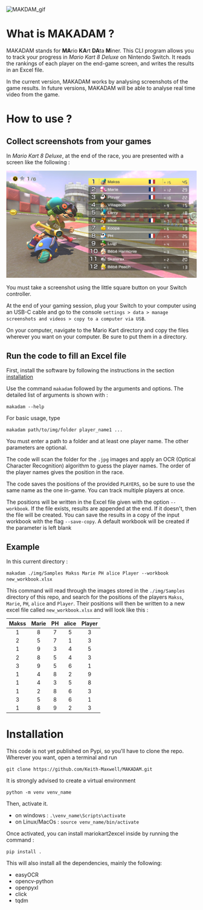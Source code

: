 <!-- ![MAKADAM](<https://socialify.git.ci/Keith-Maxwell/MAKADAM/image?description=1&descriptionEditable=MarioKartDataMiner%20(MAKADAM)%20uses%20Optical%20Character%20Recognition%20to%20get%20data%20from%20Mario%20Kart%20screenshots&font=Inter&issues=1&language=1&logo=https%3A%2F%2F1.bp.blogspot.com%2F-GZl7vDxEWIM%2FWUaVEfHpx_I%2FAAAAAAABM-c%2FIgHT-DryPLoouFVIaqNI3ZZgjrBZy0UcQCLcBGAs%2Fs1600%2F600px-MK8_Deluxe_Art_-_Mario_%252528transparent%252529.png&owner=1&pattern=Charlie%20Brown&pulls=1&stargazers=1&theme=Dark>) -->

![MAKDAM_gif](MAKADAM.gif)

# What is MAKADAM ?

MAKADAM stands for **MA**rio **KA**rt **DA**ta **M**iner. This CLI program allows you to track your progress in _Mario Kart 8 Deluxe_ on Nintendo Switch. It reads the rankings of each player on the end-game screen, and writes the results in an Excel file.

In the current version, MAKADAM works by analysing screenshots of the game results. In future versions, MAKADAM will be able to analyse real time video from the game.

# How to use ?

## Collect screenshots from your games

In _Mario Kart 8 Deluxe_, at the end of the race, you are presented with a screen like the following :

![results](<img\Samples\sample(1).jpg>)

You must take a screenshot using the little square button on your Switch controller.

At the end of your gaming session, plug your Switch to your computer using an USB-C cable and go to the console `settings > data > manage screenshots and videos > copy to a computer via USB`.

On your computer, navigate to the Mario Kart directory and copy the files wherever you want on your computer. Be sure to put them in a directory.

## Run the code to fill an Excel file

First, install the software by following the instructions in the section [installation](#installation)

Use the command `makadam` followed by the arguments and options.
The detailed list of arguments is shown with :

```
makadam --help
```

For basic usage, type

```
makadam path/to/img/folder player_name1 ...
```

You must enter a path to a folder and at least one player name. The other parameters are optional.

The code will scan the folder for the `.jpg` images and apply an OCR (Optical Character Recognition) algorithm to guess the player names. The order of the player names gives the position in the race.

The code saves the positions of the provided `PLAYERS`, so be sure to use the same name as the one in-game. You can track multiple players at once.

The positions will be written in the Excel file given with the option `--workbook`. If the file exists, results are appended at the end. If it doesn't, then the file will be created. You can save the results in a copy of the input workbook with the flag `--save-copy`. A default workbook will be created if the parameter is left blank

## Example

In this current directory :

```
makadam ./img/Samples Makss Marie PH alice Player --workbook new_workbook.xlsx
```

This command will read through the images stored in the `./img/Samples` directory of this repo, and search for the positions of the players `Makss`, `Marie`, `PH`, `alice` and `Player`. Their positions will then be written to a new excel file called `new_workbook.xlsx` and will look like this :

| Makss | Marie | PH  | alice | Player |
| :---: | :---: | :-: | :---: | :----: |
|   1   |   8   |  7  |   5   |   3    |
|   2   |   5   |  7  |   1   |   3    |
|   1   |   9   |  3  |   4   |   5    |
|   2   |   8   |  5  |   4   |   3    |
|   3   |   9   |  5  |   6   |   1    |
|   1   |   4   |  8  |   2   |   9    |
|   1   |   4   |  3  |   5   |   8    |
|   1   |   2   |  8  |   6   |   3    |
|   3   |   5   |  8  |   6   |   1    |
|   1   |   8   |  9  |   2   |   3    |

# Installation

This code is not yet published on Pypi, so you'll have to clone the repo. Wherever you want, open a terminal and run

```
git clone https://github.com/Keith-Maxwell/MAKADAM.git
```

It is strongly advised to create a virtual environment

```
python -m venv venv_name
```

Then, activate it.

- on windows : `.\venv_name\Scripts\activate`
- on Linux/MacOs : `source venv_name/bin/activate`

Once activated, you can install mariokart2excel inside by running the command :

```
pip install .
```

This will also install all the dependencies, mainly the following:

- easyOCR
- opencv-python
- openpyxl
- click
- tqdm
